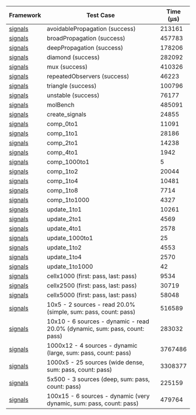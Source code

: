 | Framework | Test Case | Time (μs) |
| --- | --- | --- |
| [signals](https://github.com/rodydavis/signals.dart) | avoidablePropagation (success) | 213161 |
| [signals](https://github.com/rodydavis/signals.dart) | broadPropagation (success) | 457783 |
| [signals](https://github.com/rodydavis/signals.dart) | deepPropagation (success) | 178206 |
| [signals](https://github.com/rodydavis/signals.dart) | diamond (success) | 282092 |
| [signals](https://github.com/rodydavis/signals.dart) | mux (success) | 410326 |
| [signals](https://github.com/rodydavis/signals.dart) | repeatedObservers (success) | 46223 |
| [signals](https://github.com/rodydavis/signals.dart) | triangle (success) | 100796 |
| [signals](https://github.com/rodydavis/signals.dart) | unstable (success) | 76177 |
| [signals](https://github.com/rodydavis/signals.dart) | molBench | 485091 |
| [signals](https://github.com/rodydavis/signals.dart) | create_signals | 24855 |
| [signals](https://github.com/rodydavis/signals.dart) | comp_0to1 | 11091 |
| [signals](https://github.com/rodydavis/signals.dart) | comp_1to1 | 28186 |
| [signals](https://github.com/rodydavis/signals.dart) | comp_2to1 | 14238 |
| [signals](https://github.com/rodydavis/signals.dart) | comp_4to1 | 1942 |
| [signals](https://github.com/rodydavis/signals.dart) | comp_1000to1 | 5 |
| [signals](https://github.com/rodydavis/signals.dart) | comp_1to2 | 20044 |
| [signals](https://github.com/rodydavis/signals.dart) | comp_1to4 | 10481 |
| [signals](https://github.com/rodydavis/signals.dart) | comp_1to8 | 7714 |
| [signals](https://github.com/rodydavis/signals.dart) | comp_1to1000 | 4327 |
| [signals](https://github.com/rodydavis/signals.dart) | update_1to1 | 10261 |
| [signals](https://github.com/rodydavis/signals.dart) | update_2to1 | 4569 |
| [signals](https://github.com/rodydavis/signals.dart) | update_4to1 | 2578 |
| [signals](https://github.com/rodydavis/signals.dart) | update_1000to1 | 25 |
| [signals](https://github.com/rodydavis/signals.dart) | update_1to2 | 4553 |
| [signals](https://github.com/rodydavis/signals.dart) | update_1to4 | 2570 |
| [signals](https://github.com/rodydavis/signals.dart) | update_1to1000 | 42 |
| [signals](https://github.com/rodydavis/signals.dart) | cellx1000 (first: pass, last: pass) | 9534 |
| [signals](https://github.com/rodydavis/signals.dart) | cellx2500 (first: pass, last: pass) | 30719 |
| [signals](https://github.com/rodydavis/signals.dart) | cellx5000 (first: pass, last: pass) | 58048 |
| [signals](https://github.com/rodydavis/signals.dart) | 10x5 - 2 sources - read 20.0% (simple, sum: pass, count: pass) | 516589 |
| [signals](https://github.com/rodydavis/signals.dart) | 10x10 - 6 sources - dynamic - read 20.0% (dynamic, sum: pass, count: pass) | 283032 |
| [signals](https://github.com/rodydavis/signals.dart) | 1000x12 - 4 sources - dynamic (large, sum: pass, count: pass) | 3767486 |
| [signals](https://github.com/rodydavis/signals.dart) | 1000x5 - 25 sources (wide dense, sum: pass, count: pass) | 3308377 |
| [signals](https://github.com/rodydavis/signals.dart) | 5x500 - 3 sources (deep, sum: pass, count: pass) | 225159 |
| [signals](https://github.com/rodydavis/signals.dart) | 100x15 - 6 sources - dynamic (very dynamic, sum: pass, count: pass) | 479764 |
